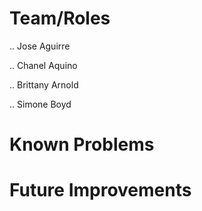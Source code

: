 # Team/Roles
.. Jose Aguirre

.. Chanel Aquino

.. Brittany Arnold

.. Simone Boyd

# Known Problems

# Future Improvements
